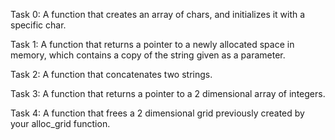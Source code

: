 Task 0: A function that creates an array of chars, and initializes it with a specific char.

Task 1: A function that returns a pointer to a newly allocated space in memory, which contains a copy of the string given as a parameter.

Task 2: A  function that concatenates two strings.

Task 3: A function that returns a pointer to a 2 dimensional array of integers.

Task 4: A function that frees a 2 dimensional grid previously created by your alloc_grid function.
